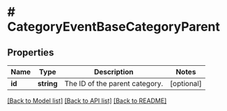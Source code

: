 # # CategoryEventBaseCategoryParent

## Properties

Name | Type | Description | Notes
------------ | ------------- | ------------- | -------------
**id** | **string** | The ID of the parent category. | [optional]

[[Back to Model list]](../../README.md#models) [[Back to API list]](../../README.md#endpoints) [[Back to README]](../../README.md)
